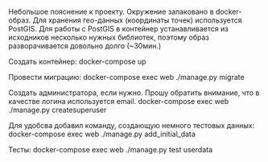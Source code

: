 Небольшое пояснение к проекту.
Окружение запаковано в docker-образ. Для хранения гео-данных (координаты точек) используется PostGIS. Для работы c PostGIS в контейнер устанавливается из исходников несколько нужных библиотек, поэтому образ разворачивается довольно долго (~30мин.)

Создать контейнер:
docker-compose up

Провести миграцию:
docker-compose exec web ./manage.py migrate

Создать администратора, если нужно.
Прошу обратить внимание, что в качестве логина используется email.
docker-compose exec web ./manage.py createsuperuser

Для удобсва добавил команду, создающую немного тестовых данных:
docker-compose exec web ./manage.py add_initial_data

Тесты:
docker-compose exec web ./manage.py test userdata
